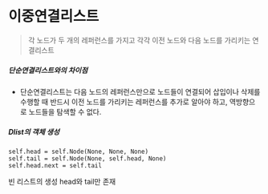 # 이중연결리스트
> 각 노드가 두 개의 레퍼런스를 가지고 각각 이전 노드와 다음 노드를 가리키는 연결리스트


##### 단순연결리스트와의 차이점
* 단순연결리스트는 다음 노드의 레퍼런스만으로 노드들이 연결되어 삽입이나 삭제를 수행할 때 반드시 이전 노드를 가리키는 레퍼런스를 추가로 알아야 하고, 역방향으로 노드들을 탐색할 수 없다.


##### Dlist의 객체 생성

```
self.head = self.Node(None, None, None)
self.tail = self.Node(None, self.head, None)
self.head.next = self.tail
``` 

빈 리스트의 생성 head와 tail만 존재